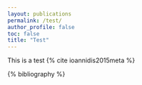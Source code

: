 ```yaml
---
layout: publications
permalink: /test/
author_profile: false
toc: false
title: "Test"
---
```


<style>
    /* Show one image on devices under 540px */
    @media screen and (max-width: 540px) { 
       ol li{
        width: 100%;
        float:left;
       }
    }

    /* Show three images on devices between 550 and 800px wide */  
    @media screen and (min-width: 540px) and (max-width: 800px) {
       ol li{
        width: 33.333%;
        float:left;
       }
    }

    /* Show five images on devices between 800px and 1180pxwide */  
    @media screen and (min-width: 800px) and (max-width: 1180px) {
       ol li{
        width: 20%;
        float:left;
       }
    }
li {
  display: inline-block;
}
ol {
  list-style-type: none;
  padding-inline-start: 0px;
}

li img {
    vertical-align: middle;
    float: left;
    margin-right: 20px;
    width:100%;
    max-width:200px;
}
</style>
This is a test {% cite ioannidis2015meta %}

{% bibliography %}
